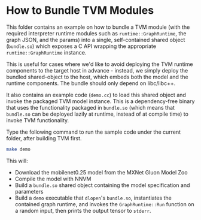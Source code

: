 How to Bundle TVM Modules
=========================

This folder contains an example on how to bundle a TVM module (with the required
interpreter runtime modules such as `runtime::GraphRuntime`, the graph JSON, and
the params) into a single, self-contained shared object (`bundle.so`) which
exposes a C API wrapping the appropriate `runtime::GraphRuntime` instance.

This is useful for cases where we'd like to avoid deploying the TVM runtime
components to the target host in advance - instead, we simply deploy the bundled
shared-object to the host, which embeds both the model and the runtime
components. The bundle should only depend on libc/libc++.

It also contains an example code (`demo.cc`) to load this shared object and
invoke the packaged TVM model instance. This is a dependency-free binary that
uses the functionality packaged in `bundle.so` (which means that `bundle.so` can
be deployed lazily at runtime, instead of at compile time) to invoke TVM
functionality.

Type the following command to run the sample code under the current folder,
after building TVM first.

```bash
make demo
```

This will:

- Download the mobilenet0.25 model from the MXNet Gluon Model Zoo
- Compile the model with NNVM
- Build a `bundle.so` shared object containing the model specification and
  parameters
- Build a `demo` executable that `dlopen`'s `bundle.so`, instantiates the
  contained graph runtime, and invokes the `GraphRuntime::Run` function on a
  random input, then prints the output tensor to `stderr`.
